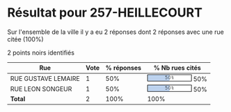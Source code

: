 # Résultat pour 257-HEILLECOURT

Sur l'ensemble de la ville il y a eu 2 réponses dont 2 réponses avec une rue citée (100%)

2 points noirs identifiés

| Rue | Vote | % réponses | % Nb rues cités|
|-----|------|------------|----------------|
| RUE GUSTAVE LEMAIRE | 1 | 50% | <img src="../../img/bar_50.gif" />&nbsp;50%|
| RUE LEON SONGEUR | 1 | 50% | <img src="../../img/bar_50.gif" />&nbsp;50%|
| **Total** | 2 | 100% | 100%|
